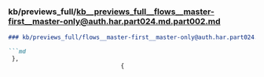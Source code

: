 ### kb/previews_full/kb__previews_full__flows__master-first__master-only@auth.har.part024.md.part002.md

```md
### kb/previews_full/flows__master-first__master-only@auth.har.part024.md (part 002)

```md
 },
                                {
                          
```

```

```
